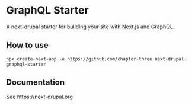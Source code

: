 # GraphQL Starter

A next-drupal starter for building your site with Next.js and GraphQL.

## How to use

`npx create-next-app -e https://github.com/chapter-three next-drupal-graphql-starter`

## Documentation

See https://next-drupal.org
